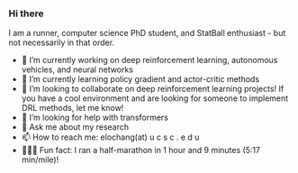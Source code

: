 ### Hi there

I am a runner, computer science PhD student, and StatBall enthusiast - but not necessarily in that order.

- 🧠 I’m currently working on deep reinforcement learning, autonomous vehicles, and neural networks
- 🐒 I’m currently learning policy gradient and actor-critic methods
- 🤝 I’m looking to collaborate on deep reinforcement learning projects! If you have a cool environment and are looking for someone to implement DRL methods, let me know!
- 🤔 I’m looking for help with transformers
- 💬 Ask me about my research
- 📫 How to reach me: elochang(at) u c s c . e d u
- 🏃🏻‍♂️ Fun fact: I ran a half-marathon in 1 hour and 9 minutes (5:17 min/mile)! 
